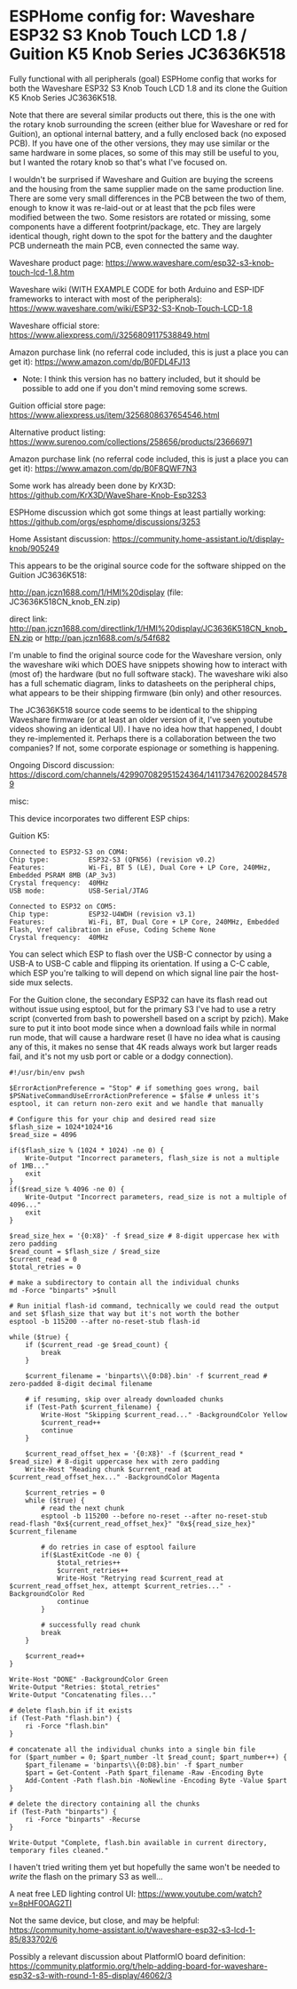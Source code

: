 # ESPHome config for: Waveshare ESP32 S3 Knob Touch LCD 1.8 / Guition K5 Knob Series JC3636K518
Fully functional with all peripherals (goal) ESPHome config that works for both the Waveshare ESP32 S3 Knob Touch LCD 1.8 and its clone the Guition K5 Knob Series JC3636K518.  

Note that there are several similar products out there, this is the one with the rotary knob surrounding the screen (either blue for Waveshare or red for Guition), an optional internal battery, and a fully enclosed back (no exposed PCB).  If you have one of the other versions, they may use similar or the same hardware in some places, so some of this may still be useful to you, but I wanted the rotary knob so that's what I've focused on.

I wouldn't be surprised if Waveshare and Guition are buying the screens and the housing from the same supplier made on the same production line.  There are some very small differences in the PCB between the two of them, enough to know it was re-laid-out or at least that the pcb files were modified between the two.  Some resistors are rotated or missing, some components have a different footprint/package, etc.  They are largely identical though, right down to the spot for the battery and the daughter PCB underneath the main PCB, even connected the same way.

Waveshare product page: https://www.waveshare.com/esp32-s3-knob-touch-lcd-1.8.htm

Waveshare wiki (WITH EXAMPLE CODE for both Arduino and ESP-IDF frameworks to interact with most of the peripherals): https://www.waveshare.com/wiki/ESP32-S3-Knob-Touch-LCD-1.8

Waveshare official store: https://www.aliexpress.com/i/3256809117538849.html

Amazon purchase link (no referral code included, this is just a place you can get it): https://www.amazon.com/dp/B0FDL4FJ13
* Note: I think this version has no battery included, but it should be possible to add one if you don't mind removing some screws.

Guition official store page: https://www.aliexpress.us/item/3256808637654546.html

Alternative product listing: https://www.surenoo.com/collections/258656/products/23666971

Amazon purchase link (no referral code included, this is just a place you can get it): https://www.amazon.com/dp/B0F8QWF7N3

Some work has already been done by KrX3D: https://github.com/KrX3D/WaveShare-Knob-Esp32S3

ESPHome discussion which got some things at least partially working: https://github.com/orgs/esphome/discussions/3253

Home Assistant discussion: https://community.home-assistant.io/t/display-knob/905249

This appears to be the original source code for the software shipped on the Guition JC3636K518: 

http://pan.jczn1688.com/1/HMI%20display (file: JC3636K518CN_knob_EN.zip)

direct link: http://pan.jczn1688.com/directlink/1/HMI%20display/JC3636K518CN_knob_EN.zip or http://pan.jczn1688.com/s/54f682

I'm unable to find the original source code for the Waveshare version, only the waveshare wiki which DOES have snippets showing how to interact with (most of) the hardware (but no full software stack).  The waveshare wiki also has a full schematic diagram, links to datasheets on the peripheral chips, what appears to be their shipping firmware (bin only) and other resources.  

The JC3636K518 source code seems to be identical to the shipping Waveshare firmware (or at least an older version of it, I've seen youtube videos showing an identical UI).  I have no idea how that happened, I doubt they re-implemented it.  Perhaps there is a collaboration between the two companies?  If not, some corporate espionage or something is happening.

Ongoing Discord discussion: https://discord.com/channels/429907082951524364/1411734762002845789

misc: 

This device incorporates two different ESP chips:

Guition K5:
```
Connected to ESP32-S3 on COM4:
Chip type:          ESP32-S3 (QFN56) (revision v0.2)
Features:           Wi-Fi, BT 5 (LE), Dual Core + LP Core, 240MHz, Embedded PSRAM 8MB (AP_3v3)
Crystal frequency:  40MHz
USB mode:           USB-Serial/JTAG

Connected to ESP32 on COM5:
Chip type:          ESP32-U4WDH (revision v3.1)
Features:           Wi-Fi, BT, Dual Core + LP Core, 240MHz, Embedded Flash, Vref calibration in eFuse, Coding Scheme None
Crystal frequency:  40MHz
```

You can select which ESP to flash over the USB-C connector by using a USB-A to USB-C cable and flipping its orientation.  If using a C-C cable, which ESP you're talking to will depend on which signal line pair the host-side mux selects.  

For the Guition clone, the secondary ESP32 can have its flash read out without issue using esptool, but for the primary S3 I've had to use a retry script (converted from bash to powershell based on a script by pzich).  Make sure to put it into boot mode since when a download fails while in normal run mode, that will cause a hardware reset (I have no idea what is causing any of this, it makes no sense that 4K reads always work but larger reads fail, and it's not my usb port or cable or a dodgy connection).

```
#!/usr/bin/env pwsh

$ErrorActionPreference = "Stop" # if something goes wrong, bail
$PSNativeCommandUseErrorActionPreference = $false # unless it's esptool, it can return non-zero exit and we handle that manually

# Configure this for your chip and desired read size
$flash_size = 1024*1024*16
$read_size = 4096

if($flash_size % (1024 * 1024) -ne 0) {
    Write-Output "Incorrect parameters, flash_size is not a multiple of 1MB..."
    exit
}
if($read_size % 4096 -ne 0) {
    Write-Output "Incorrect parameters, read_size is not a multiple of 4096..."
    exit
}

$read_size_hex = '{0:X8}' -f $read_size # 8-digit uppercase hex with zero padding
$read_count = $flash_size / $read_size
$current_read = 0
$total_retries = 0

# make a subdirectory to contain all the individual chunks
md -Force "binparts" >$null

# Run initial flash-id command, technically we could read the output and set $flash_size that way but it's not worth the bother
esptool -b 115200 --after no-reset-stub flash-id

while ($true) {
    if ($current_read -ge $read_count) {
        break
    }

    $current_filename = 'binparts\\{0:D8}.bin' -f $current_read # zero-padded 8-digit decimal filename

    # if resuming, skip over already downloaded chunks
    if (Test-Path $current_filename) {
        Write-Host "Skipping $current_read..." -BackgroundColor Yellow
        $current_read++
        continue
    }

    $current_read_offset_hex = '{0:X8}' -f ($current_read * $read_size) # 8-digit uppercase hex with zero padding
    Write-Host "Reading chunk $current_read at $current_read_offset_hex..." -BackgroundColor Magenta

    $current_retries = 0
    while ($true) {
        # read the next chunk
        esptool -b 115200 --before no-reset --after no-reset-stub read-flash "0x${current_read_offset_hex}" "0x${read_size_hex}" $current_filename
        
        # do retries in case of esptool failure
        if($LastExitCode -ne 0) {
            $total_retries++
            $current_retries++
            Write-Host "Retrying read $current_read at $current_read_offset_hex, attempt $current_retries..." -BackgroundColor Red
            continue
        }

        # successfully read chunk
        break
    }

    $current_read++
}

Write-Host "DONE" -BackgroundColor Green
Write-Output "Retries: $total_retries"
Write-Output "Concatenating files..."

# delete flash.bin if it exists
if (Test-Path "flash.bin") {
    ri -Force "flash.bin"
}

# concatenate all the individual chunks into a single bin file
for ($part_number = 0; $part_number -lt $read_count; $part_number++) {
    $part_filename = 'binparts\\{0:D8}.bin' -f $part_number
    $part = Get-Content -Path $part_filename -Raw -Encoding Byte
    Add-Content -Path flash.bin -NoNewline -Encoding Byte -Value $part
}

# delete the directory containing all the chunks
if (Test-Path "binparts") {
    ri -Force "binparts" -Recurse
}

Write-Output "Complete, flash.bin available in current directory, temporary files cleaned."
```

I haven't tried writing them yet but hopefully the same won't be needed to *write* the flash on the primary S3 as well...

A neat free LED lighting control UI: https://www.youtube.com/watch?v=8pHF0OAG2TI

Not the same device, but close, and may be helpful: https://community.home-assistant.io/t/waveshare-esp32-s3-lcd-1-85/833702/6

Possibly a relevant discussion about PlatformIO board definition: https://community.platformio.org/t/help-adding-board-for-waveshare-esp32-s3-with-round-1-85-display/46062/3


